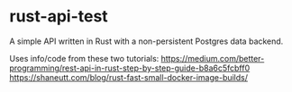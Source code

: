 # rust-api-test

A simple API written in Rust with a non-persistent Postgres data backend.

Uses info/code from these two tutorials:
https://medium.com/better-programming/rest-api-in-rust-step-by-step-guide-b8a6c5fcbff0
https://shaneutt.com/blog/rust-fast-small-docker-image-builds/
